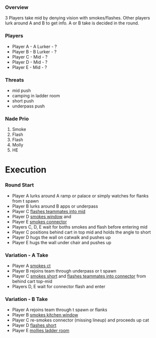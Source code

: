### Overview
3 Players take mid by denying vision with smokes/flashes. Other players lurk around A and B to get info. A or B take is decided in the round.

### Players
- Player A - A Lurker - ?
- Player B - B Lurker - ?
- Player C - Mid - ?
- Player D - Mid - ?
- Player E - Mid - ?

### Threats
- mid push
- camping in ladder room
- short push
- underpass push

### Nade Prio
1. Smoke
2. Flash
3. Flash
4. Molly
5. HE

# Execution
### Round Start
- Player A lurks around A ramp or palace or simply watches for flanks from t spawn
- Player B lurks around B apps or underpass
- Player C [flashes teammates into mid](https://csnades.gg/mirage/flashbangs/mid-from-outside-t-apts)
- Player D [smokes window](https://csnades.gg/mirage/smokes/window-from-t-spawn-d) and 
- Player E [smokes connector](https://csnades.gg/mirage/smokes/connector-from-t-spawn-b)
- Players C, D, E wait for boths smokes and flash before entering mid
- Player C positions behind cart in top mid and holds the angle to short
- Player D hugs the wall on catwalk and pushes up
- Player E hugs the wall under chair and pushes up

### Variation - A Take
- Player A [smokes ct](https://csnades.gg/mirage/smokes/ticket-booth-from-a-ramp)
- Player B rejoins team through underpass or t spawn
- Player C [smokes short](https://csnades.gg/mirage/smokes/catwalk-from-top-mid) and [flashes teammates into connector](https://csnades.gg/mirage/flashbangs/connector-from-top-mid-boxes) from behind cart top-mid
- Players D, E wait for connector flash and enter

### Variation - B Take
- Player A rejoins team through t spawn or flanks
- Player B [smokes kitchen window](https://csnades.gg/mirage/smokes/market-window-from-back-alley)
- Player C re-smokes connector (missing lineup) and proceeds up cat
- Player D [flashes short](https://csnades.gg/mirage/flashbangs/b-short-from-catwalk)
- Player E [mollies ladder room](https://csnades.gg/mirage/molotovs/top-ladder-from-under-chair)



